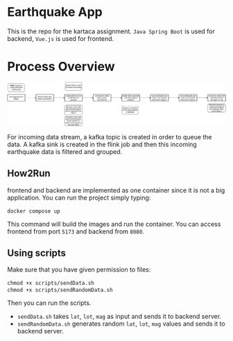 # Earthquake App

This is the repo for the kartaca assignment. `Java Spring Boot` is used for backend, `Vue.js` is used for frontend.

# Process Overview

![overview](kartaca.drawio.png)

For incoming data stream, a kafka topic is created in order to queue the data. A kafka sink is created in the flink job
and then this incoming earthquake data is filtered and grouped.

## How2Run 

frontend and backend are implemented as one container since it is not a big application. You can run the project simply typing:
```
docker compose up
```
This command will build the images and run the container. You can access frontend from port `5173` and backend from `8080`.

## Using scripts
Make sure that you have given permission to files:
```
chmod +x scripts/sendData.sh
chmod +x scripts/sendRandomData.sh
```
Then you can run the scripts.
- `sendData.sh` takes `lat`, `lot`, `mag` as input and sends it to backend server. 
- `sendRandomData.sh` generates random `lat`, `lot`, `mag` values and sends it to backend server. 


